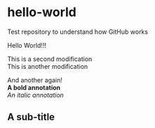 # hello-world
Test repository to understand how GitHub works

Hello World!!!

This is a second modification <br/>
This is another modification

And another again! <br/>
**A bold annotation** <br/>
*An italic annotation*

## A sub-title
